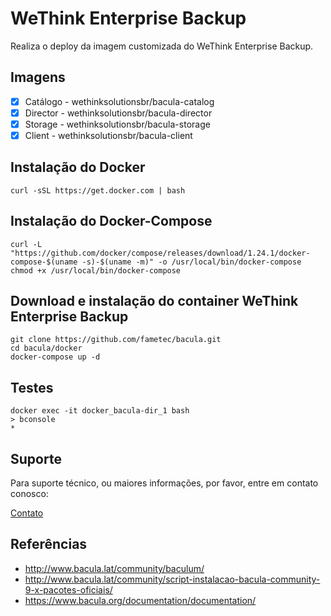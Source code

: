 # WeThink Enterprise Backup

Realiza o deploy da imagem customizada do WeThink Enterprise Backup.

## Imagens

- [x] Catálogo	- wethinksolutionsbr/bacula-catalog
- [x] Director	- wethinksolutionsbr/bacula-director
- [x] Storage	- wethinksolutionsbr/bacula-storage
- [x] Client	- wethinksolutionsbr/bacula-client

## Instalação do Docker

	curl -sSL https://get.docker.com | bash

## Instalação do Docker-Compose

	curl -L "https://github.com/docker/compose/releases/download/1.24.1/docker-compose-$(uname -s)-$(uname -m)" -o /usr/local/bin/docker-compose
	chmod +x /usr/local/bin/docker-compose

## Download e instalação do container WeThink Enterprise Backup

	git clone https://github.com/fametec/bacula.git
	cd bacula/docker
	docker-compose up -d

## Testes

	docker exec -it docker_bacula-dir_1 bash
	> bconsole
	*


## Suporte

Para suporte técnico, ou maiores informações, por favor, entre em contato conosco:

[Contato](https://www.wethinksolutions.com.br/#contact)


## Referências

- http://www.bacula.lat/community/baculum/
- http://www.bacula.lat/community/script-instalacao-bacula-community-9-x-pacotes-oficiais/
- https://www.bacula.org/documentation/documentation/
